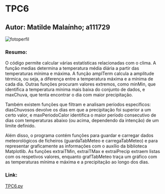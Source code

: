 # TPC6
## Autor: Matilde Malaínho; a111729
![fotoperfil](https://github.com/user-attachments/assets/d7e0681e-3d69-4af1-a02d-7a0ad7f4beaf)
### Resumo:
O código permite calcular várias estatísticas relacionadas com o clima. A função medias determina a temperatura média diária a partir das temperaturas mínima e máxima. A função amplTerm calcula a amplitude térmica, ou seja, a diferença entre a temperatura máxima e a mínima de cada dia. Outras funções procuram valores extremos, como minMin, que identifica a temperatura mínima mais baixa do conjunto de dados, e maxChuva, que tenta encontrar o dia com maior precipitação.

Também existem funções que filtram e analisam períodos específicos: diasChuvosos devolve os dias em que a precipitação foi superior a um certo valor, e maxPeriodoCalor identifica o maior período consecutivo de dias com temperaturas abaixo (ou acima, dependendo da intenção) de um limite definido.

Além disso, o programa contém funções para guardar e carregar dados meteorológicos de ficheiros (guardaTabMeteo e carregaTabMeteo) e para representar graficamente as informações com o auxílio da biblioteca Matplotlib. As funções extraiTMin, extraiTMax e extraiPrecip extraem listas com os respetivos valores, enquanto grafTabMeteo traça um gráfico com as temperaturas mínima e máxima e a precipitação ao longo dos dias.

### Link:
[TPC6.py](https://github.com/user-attachments/files/23215719/TPC6.py)

